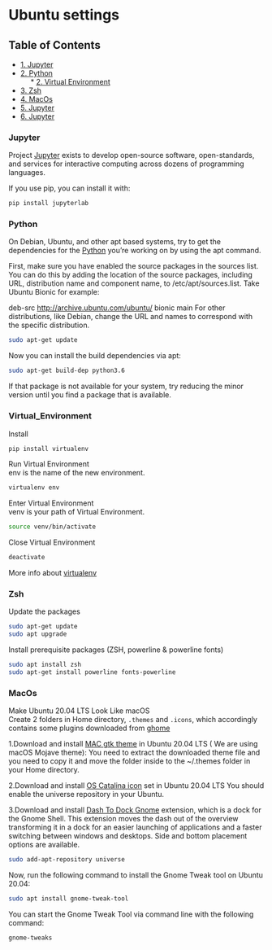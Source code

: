 # Ubuntu settings

<!-- TABLE OF CONTENTS -->
## Table of Contents

* [1. Jupyter](#jupyter)
* [2. Python](#python)  
 &nbsp;&nbsp;&nbsp;&nbsp; * [2. Virtual Environment](#virtual_environment)  
* [3. Zsh](#zsh)
* [4. MacOs](#macos)
* [5. Jupyter](#jupyter)
* [6. Jupyter](#jupyter)



### Jupyter
Project [Jupyter](https://jupyter.org/install.html) exists to develop open-source software, open-standards, and services for interactive computing across dozens of programming languages.   

If you use pip, you can install it with:
```bash
pip install jupyterlab
```

### Python
On Debian, Ubuntu, and other apt based systems, try to get the dependencies for the [Python](https://devguide.python.org/setup/) you’re working on by using the apt command.

First, make sure you have enabled the source packages in the sources list. You can do this by adding the location of the source packages, including URL, distribution name and component name, to /etc/apt/sources.list. Take Ubuntu Bionic for example:

deb-src http://archive.ubuntu.com/ubuntu/ bionic main
For other distributions, like Debian, change the URL and names to correspond with the specific distribution.

```bash
sudo apt-get update
```
Now you can install the build dependencies via apt:

```bash
sudo apt-get build-dep python3.6
```
If that package is not available for your system, try reducing the minor version until you find a package that is available.

### Virtual_Environment
Install
```bash
pip install virtualenv  
```

Run Virtual Environment  
env is the name of the new environment.
```bash
virtualenv env  
```

Enter Virtual Environment  
venv is your path of Virtual Environment.
```bash
source venv/bin/activate
```

Close Virtual Environment  
```bash
deactivate
```

More info about [virtualenv](https://docs.python-guide.org/dev/virtualenvs/) 


### Zsh
Update the packages
```bash
sudo apt-get update
sudo apt upgrade
```

Install prerequisite packages (ZSH, powerline & powerline fonts)
```bash
sudo apt install zsh
sudo apt-get install powerline fonts-powerline
```

### MacOs
Make Ubuntu 20.04 LTS Look Like macOS  
Create 2 folders in Home directory, `.themes` and `.icons`, which accordingly contains some plugins downloaded from [ghome](https://www.gnome-look.org/s/Gnome/browse/)  

1.Download and install [MAC gtk theme](https://www.gnome-look.org/p/1275087/) in Ubuntu 20.04 LTS ( We are using macOS Mojave theme): You need to extract the downloaded theme file and you need to copy it and move the folder inside to the ~/.themes folder in your Home directory.

2.Download and install [OS Catalina icon](https://www.gnome-look.org/s/Gnome/p/1309810) set in Ubuntu 20.04 LTS
You should enable the universe repository in your Ubuntu.

3.Download and install [Dash To Dock Gnome](https://extensions.gnome.org/extension/307/dash-to-dock/) extension, which is a dock for the Gnome Shell. This extension moves the dash out of the overview transforming it in a dock for an easier launching of applications and a faster switching between windows and desktops. Side and bottom placement options are available.

```bash
sudo add-apt-repository universe
```

Now, run the following command to install the Gnome Tweak tool on Ubuntu 20.04:

```bash
sudo apt install gnome-tweak-tool
```

You can start the Gnome Tweak Tool via command line with the following command:

```bash
gnome-tweaks
```
